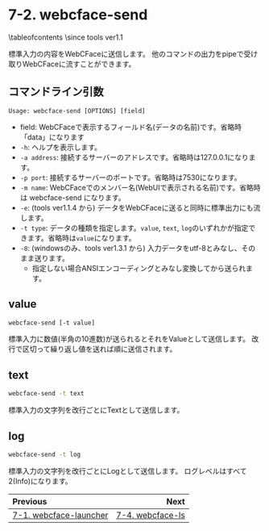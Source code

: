 # 7-2. webcface-send

\tableofcontents
\since tools ver1.1

標準入力の内容をWebCFaceに送信します。
他のコマンドの出力をpipeで受け取りWebCFaceに流すことができます。

## コマンドライン引数
```
Usage: webcface-send [OPTIONS] [field]
```

* field: WebCFaceで表示するフィールド名(データの名前)です。省略時「data」になります
* `-h`: ヘルプを表示します。
* `-a address`: 接続するサーバーのアドレスです。省略時は127.0.0.1になります。
* `-p port`: 接続するサーバーのポートです。省略時は7530になります。
* `-m name`: WebCFaceでのメンバー名(WebUIで表示される名前)です。省略時は webcface-send になります。
* `-e`: (tools ver1.1.4 から) データをWebCFaceに送ると同時に標準出力にも流します。
* `-t type`: データの種類を指定します。`value`, `text`, `log`のいずれかが指定できます。省略時は`value`になります。
* `-8`: (windowsのみ、tools ver1.3.1 から) 入力データをutf-8とみなし、そのまま送ります。
    * 指定しない場合ANSIエンコーディングとみなし変換してから送られます。

## value

```sh
webcface-send [-t value]
```
標準入力に数値(半角の10進数)が送られるとそれをValueとして送信します。
改行で区切って繰り返し値を送れば順に送信されます。

## text

```sh
webcface-send -t text
```
標準入力の文字列を改行ごとにTextとして送信します。

## log

```sh
webcface-send -t log
```
標準入力の文字列を改行ごとにLogとして送信します。
ログレベルはすべて2(Info)になります。


<div class="section_buttons">

| Previous |     Next |
|:---------|---------:|
| [7-1. webcface-launcher](71_launcher.md) | [7-4. webcface-ls](74_ls.md) |

</div>
